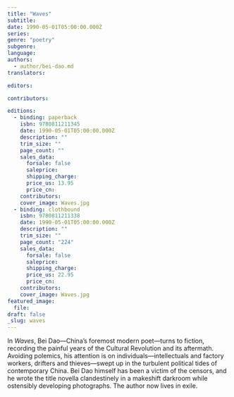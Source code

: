 ```yaml
---
title: "Waves"
subtitle:
date: 1990-05-01T05:00:00.000Z
series:
genre: "poetry"
subgenre:
language:
authors:
  - author/bei-dao.md
translators:

editors:

contributors:

editions:
  - binding: paperback
    isbn: 9780811211345
    date: 1990-05-01T05:00:00.000Z
    description: ""
    trim_size: ""
    page_count: ""
    sales_data:
      forsale: false
      saleprice:
      shipping_charge:
      price_us: 13.95
      price_cn:
    contributors:
    cover_image: Waves.jpg
  - binding: clothbound
    isbn: 9780811211338
    date: 1990-05-01T05:00:00.000Z
    description: ""
    trim_size: ""
    page_count: "224"
    sales_data:
      forsale: false
      saleprice:
      shipping_charge:
      price_us: 22.95
      price_cn:
    contributors:
    cover_image: Waves.jpg
featured_image:
  file:
draft: false
_slug: waves
---
```


In _Waves_, Bei Dao—China’s foremost modern poet—turns to fiction, recording the painful years of the Cultural Revolution and its aftermath. Avoiding polemics, his attention is on individuals—intellectuals and factory workers, drifters and thieves—swept up in the turbulent political tides of contemporary China. Bei Dao himself has been a victim of the censors, and he wrote the title novella clandestinely in a makeshift darkroom while ostensibly developing photographs. The author now lives in exile.

